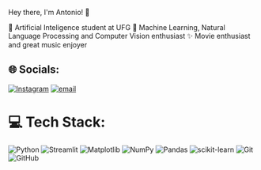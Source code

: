 Hey there, I'm Antonio! 🤗

🧠 Artificial Inteligence student at UFG
🔭 Machine Learning, Natural Language Processing and Computer Vision enthusiast
✨ Movie enthusiast and great music enjoyer



## 🌐 Socials:
[![Instagram](https://img.shields.io/badge/Instagram-%23E4405F.svg?logo=Instagram&logoColor=white)](https://instagram.com/antoniohqvl) [![email](https://img.shields.io/badge/Email-D14836?logo=gmail&logoColor=white)](mailto:villar_antonio@discente.ufg.br) 

# 💻 Tech Stack:
![Python](https://img.shields.io/badge/python-3670A0?style=flat&logo=python&logoColor=ffdd54) ![Streamlit](https://img.shields.io/badge/Streamlit-%23FE4B4B.svg?style=flat&logo=streamlit&logoColor=white) ![Matplotlib](https://img.shields.io/badge/Matplotlib-%23ffffff.svg?style=flat&logo=Matplotlib&logoColor=black) ![NumPy](https://img.shields.io/badge/numpy-%23013243.svg?style=flat&logo=numpy&logoColor=white) ![Pandas](https://img.shields.io/badge/pandas-%23150458.svg?style=flat&logo=pandas&logoColor=white) ![scikit-learn](https://img.shields.io/badge/scikit--learn-%23F7931E.svg?style=flat&logo=scikit-learn&logoColor=white) ![Git](https://img.shields.io/badge/git-%23F05033.svg?style=flat&logo=git&logoColor=white) ![GitHub](https://img.shields.io/badge/github-%23121011.svg?style=flat&logo=github&logoColor=white)


<!-- Proudly created with GPRM ( https://gprm.itsvg.in ) -->
